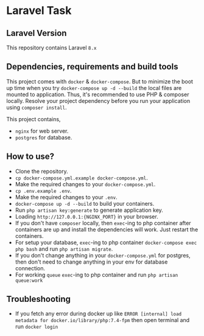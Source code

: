 # Laravel Task

## Laravel Version
This repository contains Laravel `8.x`

## Dependencies, requirements and build tools
This project comes with `docker` & `docker-compose`. But to minimize the boot up time when you try `docker-compose up -d --build` the local files are mounted to application.
Thus, it's recommended to use PHP & composer locally. Resolve your project dependency before you run your application using `composer install`.

This project contains,
- `nginx` for web server.
- `postgres` for database.

## How to use?
- Clone the repository.
- `cp docker-compose.yml.example docker-compose.yml`.
- Make the required changes to your `docker-compose.yml`.
- `cp .env.example .env`.
- Make the required changes to your `.env`.
- `docker-compose up -d --build` to build your containers.
- Run `php artisan key:generate` to generate application key.
- Loading `http://127.0.0.1:{NGINX_PORT}` in your browser.
- If you don't have `composer` locally, then `exec`-ing to php container after containers are up and install the dependencies will work. Just restart the containers.
- For setup your database, `exec`-ing to php container `docker-compose exec php bash` and run `php artisan migrate`.
- If you don't change anything in your `docker-compose.yml` for postgres, then don't need to change anything in your env for database connection.
- For working `queue` `exec`-ing to php container and run `php artisan queue:work`

## Troubleshooting
- If you fetch any error during docker up like `ERROR [internal] load metadata for docker.io/library/php:7.4-fpm` then open terminal and run `docker login`
